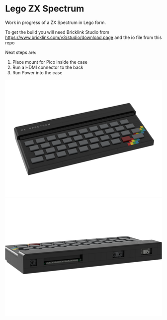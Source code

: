 # Lego ZX Spectrum

Work in progress of a ZX Spectrum in Lego form. 

To get the build you will need Bricklink Studio from https://www.bricklink.com/v3/studio/download.page and the io file from this repo

Next steps are:

1. Place mount for Pico inside the case
2. Run a HDMI connector to the back
3. Run Power into the case

![ZX Spectrum](ZX%20Spectrum_main.png)
![ZX Spectrum](ZX%20Spectrum_back.png)
